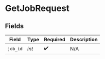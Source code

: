 # GetJobRequest


## Fields

| Field              | Type               | Required           | Description        |
| ------------------ | ------------------ | ------------------ | ------------------ |
| `job_id`           | *int*              | :heavy_check_mark: | N/A                |